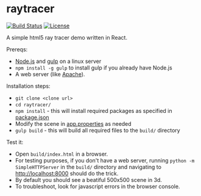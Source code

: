 # raytracer

[![Build Status](https://travis-ci.org/andrewmacheret/raytracer.svg?branch=master)](https://travis-ci.org/andrewmacheret/raytracer) [![License](https://img.shields.io/badge/license-MIT-lightgray.svg)](https://github.com/andrewmacheret/raytracer/blob/master/LICENSE.md)

A simple html5 ray tracer demo written in React.

Prereqs:
* [Node.js](https://nodejs.org/) and [gulp](http://browserify.org/) on a linux server
 * `npm install -g gulp` to install gulp if you already have Node.js
* A web server (like [Apache](https://httpd.apache.org/)).

Installation steps:
* `git clone <clone url>`
* `cd raytracer/`
* `npm install` - this will install required packages as specified in [package.json](package.json)
* Modify the scene in [app.properties](app.properties) as needed
* `gulp build` - this will build all required files to the `build/` directory

Test it:
* Open `build/index.html` in a browser.
 * For testing purposes, if you don't have a web server, running `python -m SimpleHTTPServer` in the `build/` directory and navigating to [http://localhost:8000](http://localhost:8000) should do the trick.
* By default you should see a beatiful 500x500 scene in 3d.
* To troubleshoot, look for javascript errors in the browser console.

